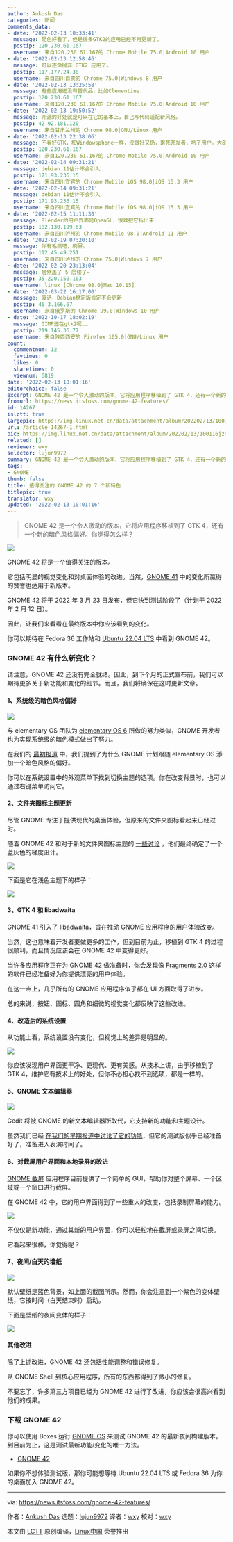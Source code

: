 ```yaml
---
author: Ankush Das
categories: 新闻
comments_data:
- date: '2022-02-13 10:33:41'
  message: 配色好看了，但是很多GTK2的应用已经不再更新了。
  postip: 120.230.61.167
  username: 来自120.230.61.167的 Chrome Mobile 75.0|Android 10 用户
- date: '2022-02-13 12:58:46'
  message: 可以逐渐抛弃 GTK2 应用了。
  postip: 117.177.24.38
  username: 来自四川自贡的 Chrome 75.0|Windows 8 用户
- date: '2022-02-13 13:25:58'
  message: 有些应用还没有替代品，比如Clementine.
  postip: 120.230.61.167
  username: 来自120.230.61.167的 Chrome Mobile 75.0|Android 10 用户
- date: '2022-02-13 19:50:52'
  message: 开源的好处就是可以在它的基本上，自己写代码适配新风格。
  postip: 42.92.181.120
  username: 来自甘肃兰州的 Chrome 98.0|GNU/Linux 用户
- date: '2022-02-13 22:38:06'
  message: 不看好GTK，和Windowsphone一样，没做好又扔，累死开发者，坑了用户。大部分开源软件没那么多基金维护，特别是小软件，Blender还好有大佬靠，其他软件像GIMP几百年没变过什么样。这样子最后的结果是整个桌面四分五裂。GIMP生出来的GTK最后它娘都不认了，只顾自己华丽，它娘却又老又丑。
  postip: 120.230.61.167
  username: 来自120.230.61.167的 Chrome Mobile 75.0|Android 10 用户
- date: '2022-02-14 09:31:21'
  message: debian 11估计不会引入
  postip: 171.93.236.15
  username: 来自四川宜宾的 Chrome Mobile iOS 98.0|iOS 15.3 用户
- date: '2022-02-14 09:31:21'
  message: debian 11估计不会引入
  postip: 171.93.236.15
  username: 来自四川宜宾的 Chrome Mobile iOS 98.0|iOS 15.3 用户
- date: '2022-02-15 11:11:30'
  message: Blender的用户界面是OpenGL，很难把它拆出来
  postip: 182.130.199.63
  username: 来自四川泸州的 Chrome Mobile 98.0|Android 11 用户
- date: '2022-02-19 07:20:10'
  message: 你有毛病吧，刷屏。
  postip: 112.45.49.251
  username: 来自四川泸州的 Chrome 75.0|Windows 7 用户
- date: '2022-02-20 23:13:04'
  message: 居然盖了 5 层楼了~
  postip: 35.220.150.103
  username: linux [Chrome 98.0|Mac 10.15]
- date: '2022-03-22 16:17:00'
  message: 废话，Debian稳定版肯定不会更新
  postip: 46.3.166.67
  username: 来自俄罗斯的 Chrome 99.0|Windows 10 用户
- date: '2022-10-17 18:02:19'
  message: GIMP还在gtk2呢……
  postip: 219.145.36.77
  username: 来自陕西西安的 Firefox 105.0|GNU/Linux 用户
count:
  commentnum: 12
  favtimes: 0
  likes: 0
  sharetimes: 0
  viewnum: 6819
date: '2022-02-13 10:01:16'
editorchoice: false
excerpt: GNOME 42 是一个令人激动的版本，它将应用程序移植到了 GTK 4，还有一个新的暗色风格偏好。你觉得怎么样？
fromurl: https://news.itsfoss.com/gnome-42-features/
id: 14267
islctt: true
largepic: https://img.linux.net.cn/data/attachment/album/202202/13/100116jzxp72ghhjcwoz2c.jpg
url: /article-14267-1.html
pic: https://img.linux.net.cn/data/attachment/album/202202/13/100116jzxp72ghhjcwoz2c.jpg.thumb.jpg
related: []
reviewer: wxy
selector: lujun9972
summary: GNOME 42 是一个令人激动的版本，它将应用程序移植到了 GTK 4，还有一个新的暗色风格偏好。你觉得怎么样？
tags:
- GNOME
thumb: false
title: 值得关注的 GNOME 42 的 7 个新特色
titlepic: true
translator: wxy
updated: '2022-02-13 10:01:16'
---
```



> 
> GNOME 42 是一个令人激动的版本，它将应用程序移植到了 GTK 4，还有一个新的暗色风格偏好。你觉得怎么样？
> 
> 
> 


![](/data/attachment/album/202202/13/100116jzxp72ghhjcwoz2c.jpg)


GNOME 42 将是一个值得关注的版本。


它包括明显的视觉变化和对桌面体验的改进。当然，[GNOME 41](https://news.itsfoss.com/gnome-41-release/) 中的变化所赢得的赞誉也适用于新版本。


GNOME 42 将于 2022 年 3 月 23 日发布，但它快到测试阶段了（计划于 2022 年 2 月 12 日）。


因此，让我们来看看在最终版本中你应该看到的变化。


你可以期待在 Fedora 36 工作站和 [Ubuntu 22.04 LTS](https://itsfoss.com/ubuntu-22-04-release-features/) 中看到 GNOME 42。


### GNOME 42 有什么新变化？


请注意，GNOME 42 还没有完全就绪。因此，到下个月的正式宣布前，我们可以期待更多关于新功能和变化的细节。而且，我们将确保在这时更新文章。


#### 1、系统级的暗色风格偏好


![](/data/attachment/album/202202/13/100117alsiismwiwlq0ms0.jpg)


与 elementary OS 团队为 [elementary OS 6](https://news.itsfoss.com/elementary-os-6-features/) 所做的努力类似，GNOME 开发者也为实现系统级的暗色模式做出了努力。


在我们的 [最初报道](https://news.itsfoss.com/gnome-42-dark-style-preference/) 中，我们提到了为什么 GNOME 计划跟随 elementary OS 添加一个暗色风格的偏好。


你可以在系统设置中的外观菜单下找到切换主题的选项。你在改变背景时，也可以通过右键菜单访问它。


#### 2、文件夹图标主题更新


尽管 GNOME 专注于提供现代的桌面体验，但原来的文件夹图标看起来已经过时。


随着 GNOME 42 和对于新的文件夹图标主题的 [一些讨论](https://gitlab.gnome.org/GNOME/adwaita-icon-theme/-/merge_requests/38) ，他们最终确定了一个蓝灰色的梯度设计。


![](/data/attachment/album/202202/13/100118cv1z1nhjg66lvvm8.jpg)


下面是它在浅色主题下的样子：


![](/data/attachment/album/202202/13/100119jfemhfvflh6qp9ek.jpg)


#### 3、GTK 4 和 libadwaita


GNOME 41 引入了 [libadwaita](https://aplazas.pages.gitlab.gnome.org/blog/blog/2021/03/31/introducing-libadwaita.html)，旨在推动 GNOME 应用程序的用户体验改变。


当然，这也意味着开发者要做更多的工作，但到目前为止，移植到 GTK 4 的过程很顺利，而且情况应该会在 GNOME 42 中变得更好。


当许多应用程序正在为 GNOME 42 做准备时，你会发现像 [Fragments 2.0](https://news.itsfoss.com/fragments-2-0-release/) 这样的软件已经准备好为你提供漂亮的用户体验。


在这一点上，几乎所有的 GNOME 应用程序似乎都在 UI 方面取得了进步。


总的来说，按钮、图标、圆角和细微的视觉变化都反映了这些改进。


#### 4、改造后的系统设置


从功能上看，系统设置没有变化，但视觉上的差异是明显的。


![](/data/attachment/album/202202/13/100119gotg3fv0zf378zlr.jpg)


你应该发现用户界面更干净、更现代、更有美感。从技术上讲，由于移植到了GTK 4，维护它有技术上的好处，但你不必担心找不到选项，都是一样的。


#### 5、GNOME 文本编辑器


![](/data/attachment/album/202202/13/100120wwewky5o6iy6eoh6.jpg)


Gedit 将被 GNOME 的新文本编辑器所取代，它支持新的功能和主题设计。


虽然我们已经 [在我们的早期报道中讨论了它的功能](https://news.itsfoss.com/gnome-text-editor-to-replace-gedit/)，但它的测试版似乎已经准备好了，准备进入表演时间了。


#### 6、对截屏用户界面和本地录屏的改进


[GNOME 截屏](https://itsfoss.com/using-gnome-screenshot-tool/) 应用程序目前提供了一个简单的 GUI，帮助你对整个屏幕、一个区域或一个窗口进行截屏。


在 GNOME 42 中，它的用户界面得到了一些重大的改变，包括录制屏幕的能力。


![](/data/attachment/album/202202/13/100121ircc7zg7gb9krcqz.jpg)


不仅仅是新功能，通过其新的用户界面，你可以轻松地在截屏或录屏之间切换。


它看起来很棒，你觉得呢？


#### 7、夜间/白天的墙纸


![](/data/attachment/album/202202/13/100122xllo34k0vll9ks00.jpg)


默认壁纸是蓝色背景，如上面的截图所示。然而，你会注意到一个紫色的变体壁纸，它按时间（白天结束时）启动。


下面是壁纸的夜间变体的样子：


![](/data/attachment/album/202202/13/100123ky78kbzc4kb94bqf.jpg)


#### 其他改进


除了上述改进，GNOME 42 还包括性能调整和错误修复。


从 GNOME Shell 到核心应用程序，所有的东西都得到了微小的修复。


不要忘了，许多第三方项目已经为 GNOME 42 进行了改进，你应该会很高兴看到他们的成果。


### 下载 GNOME 42


你可以使用 Boxes 运行 [GNOME OS](https://itsfoss.com/gnome-os/) 来测试 GNOME 42 的最新夜间构建版本。到目前为止，这是测试最新功能/变化的唯一方法。


* [GNOME 42](https://os.gnome.org)


如果你不想体验测试版，那你可能想等待 Ubuntu 22.04 LTS 或 Fedora 36 为你的桌面加入 GNOME 42。




---


via: <https://news.itsfoss.com/gnome-42-features/>


作者：[Ankush Das](https://news.itsfoss.com/author/ankush/) 选题：[lujun9972](https://github.com/lujun9972) 译者：[wxy](https://github.com/wxy) 校对：[wxy](https://github.com/wxy)


本文由 [LCTT](https://github.com/LCTT/TranslateProject) 原创编译，[Linux中国](https://linux.cn/) 荣誉推出